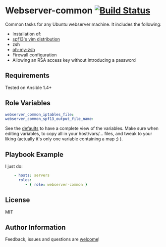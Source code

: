 Webserver-common [![Build Status](https://travis-ci.org/Copperfield/webserver-common.svg?branch=master)](https://travis-ci.org/Copperfield/webserver-common)
================

Common tasks for any Ubuntu webserver machine. It includes the following:
* Installation of:
 * [spf13's vim distribution](https://github.com/spf13/spf13-vim)
 * zsh
 * [oh-my-zsh](https://github.com/robbyrussell/oh-my-zsh)
* Firewall configuration
* Allowing an RSA access key without introducing a password

Requirements
------------

Tested on Ansible 1.4+

Role Variables
--------------

```yaml
webserver_common_iptables_file:
webserver_common_spf13_output_file_name:
```

See the [defaults](defaults/main.yml) to have a complete view of the variables. Make sure when editing variables, to copy all in your host/vars/... files, and tweak to your liking (actually it's only one variable containing a map ;) ).


Playbook Example
-------------------------
I just do:

```yaml
    - hosts: servers
      roles:
         - { role: webserver-common }
```
License
-------

MIT

Author Information
------------------

Feedback, issues and questions are [welcome](https://github.com/Copperfield/webserver-common/issues)!

